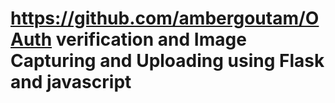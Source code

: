 # https://github.com/ambergoutam/OAuth verification and Image Capturing and Uploading using Flask and javascript
 
